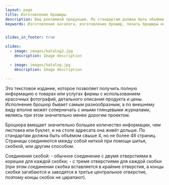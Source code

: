 ```yaml
---
layout: page
title: Изготовление брошюры
description: Вид рекламной продукции. По стандартам должна быть объёмом свыше 4, но не более 48 страниц. 
keywords: Изготовление каталога, изготовление брошюр, печать брошюры недорого, изготовление брошюр в Севастополе, разработка проэкта, печать маленького издания, печать на газетной бумаге.


slides_in_footer: true

slides:
  - image: images/katalog2.jpg
    description: Image description

  - image: images/katalog.jpg
    description: Image description

---
```


 Это текстовое издание, которое позволяет получить полную информацию о товарах или услугах фирмы с использованием красочных фотографий, детального описания продукта и цены. Исполнение брошюр бывает самым разнообразным, а по внешнему виду вполне может соперничать с иными глянцевыми журналами, являясь при этом значительно менее дорогим проектом.

 Брошюра вмещает значительно большее количество информации, чем листовка или буклет, и на столе адресата она живёт дольше.
По стандартам должна быть объёмом свыше 4, но не более 48 страниц. Страницы соединяются между собой ниткой при помощи шитья, скобкой, или другим способом. 

 Соединения скобой: - обычное соединение с двумя отверстиями в корешке для каждой скобки; - с тремя отверстиями для каждой скобки (при этом соединении скобка вставляется в крайние отверстия, а концы скобки загибаются и заводятся в третье центральное отверстие, поэтому концы скобок не царапают).
 




 
